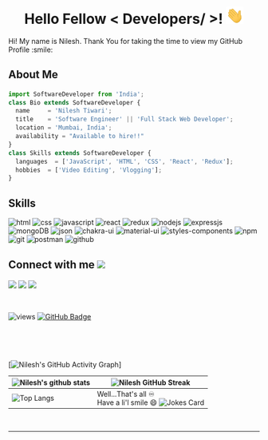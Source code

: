 


<h1 align="center"> Hello  Fellow < Developers/ >! <img src="https://raw.githubusercontent.com/ABSphreak/ABSphreak/master/gifs/Hi.gif" width="35" /> </h1>



<div size='20px'> Hi! My name is Nilesh. Thank You for taking the time to view my GitHub Profile :smile: 
</div>

<h2> About Me </h2>

<img src="https://camo.githubusercontent.com/cae12fddd9d6982901d82580bdf321d81fb299141098ca1c2d4891870827bf17/68747470733a2f2f6d69726f2e6d656469756d2e636f6d2f6d61782f313336302f302a37513379765349765f7430696f4a2d5a2e676966" width="350" align="right" alt="" />

```js
import SoftwareDeveloper from 'India';
class Bio extends SoftwareDeveloper {
  name     = 'Nilesh Tiwari';
  title    = 'Software Engineer' || 'Full Stack Web Developer';
  location = 'Mumbai, India';
  availability = "Available to hire!!"
}
class Skills extends SoftwareDeveloper {
  languages  = ['JavaScript', 'HTML', 'CSS', 'React', 'Redux'];
  hobbies  = ['Video Editing', 'Vlogging'];
}
```



<h2> Skills </h2>
 
 <p>
  <img src="https://img.shields.io/badge/html5-%23E34F26.svg?style=for-the-badge&logo=html5&logoColor=white" alt="html"/>
  <img src="https://img.shields.io/badge/css3-%231572B6.svg?style=for-the-badge&logo=css3&logoColor=white" alt="css"/>
  <img src="https://img.shields.io/badge/javascript-%23323330.svg?style=for-the-badge&logo=javascript&logoColor=%23F7DF1E" alt="javascript"/>
  <img src="https://img.shields.io/badge/react-%2320232a.svg?style=for-the-badge&logo=react&logoColor=%2361DAFB" alt="react"/>
  <img src="https://img.shields.io/badge/redux-%23593d88.svg?style=for-the-badge&logo=redux&logoColor=white" alt="redux"/>
  <img src="https://img.shields.io/badge/Node.js-339933?style=for-the-badge&logo=nodedotjs&logoColor=white" alt="nodejs" />
  <img src="https://img.shields.io/badge/express.js-%23404d59.svg?style=for-the-badge&logo=express&logoColor=%2361DAFB" alt="expressjs" />
  <img src="https://img.shields.io/badge/MongoDB-%234ea94b.svg?style=for-the-badge&logo=mongodb&logoColor=white" alt="mongoDB" />
  <img src="https://img.shields.io/badge/json-5E5C5C?style=for-the-badge&logo=json&logoColor=white" alt="json" />
  <img src="https://img.shields.io/badge/Chakra--UI-319795?style=for-the-badge&logo=chakra-ui&logoColor=white" alt="chakra-ui" />
  <img src="https://img.shields.io/badge/Material%20UI-007FFF?style=for-the-badge&logo=mui&logoColor=white" alt="material-ui" />
  <img src="https://img.shields.io/badge/styled--components-DB7093?style=for-the-badge&logo=styled-components&logoColor=white" alt="styles-components" /> 
  <img src="https://img.shields.io/badge/NPM-%23000000.svg?style=for-the-badge&logo=npm&logoColor=white" alt="npm"/>
  <img src="https://img.shields.io/badge/Git-f44d27?style=for-the-badge&logo=git&logoColor=white" alt="git"/>
  <img src="https://img.shields.io/badge/Postman-FF6C37?style=for-the-badge&logo=Postman&logoColor=white" alt="postman"/>
  <img src="https://img.shields.io/badge/GitHub-100000?style=for-the-badge&logo=github&logoColor=white" alt="github"/>
</p>


<h2> Connect with me <img src='https://raw.githubusercontent.com/ShahriarShafin/ShahriarShafin/main/Assets/handshake.gif' width="100px"> </h2>
<a href = 'https://www.linkedin.com/in/nilesh-tiwari14/'> <img width = '32px' align= 'center' src="https://raw.githubusercontent.com/rahulbanerjee26/githubAboutMeGenerator/main/icons/linked-in-alt.svg"/></a> 
<a href = 'https://nilesh-tiwari-portfolio.netlify.app'> <img width = '32px' align= 'center' src="https://raw.githubusercontent.com/rahulbanerjee26/githubAboutMeGenerator/main/icons/portfolio.png"/></a> 
<a href = 'https://www.github.com/Nilesh1409'> <img width = '32px' align= 'center' src="https://raw.githubusercontent.com/rahulbanerjee26/githubAboutMeGenerator/main/icons/github.svg"/></a>
  
  <br/>
  <br/>
  <br/>
<p align="left"> <img src="https://komarev.com/ghpvc/?username=Nilesh1409&label=Profile%20views&color=32a846&style=flat" alt="views" />
<a href="https://github.com/akashkmt?tab=followers"><img src="https://img.shields.io/github/followers/Nilesh1409?label=Followers&style=social" alt="GitHub Badge"></a>
</p>
  
<br>
<br>
  <br>
  
[![Nilesh's GitHub Activity Graph](https://activity-graph.herokuapp.com/graph?username=Nilesh1409&theme=tokyonight)]

| ![Nilesh's github stats](https://github-readme-stats.vercel.app/api?username=Nilesh1409&show_icons=true&theme=tokyonight) | ![Nilesh GitHub Streak](https://github-readme-streak-stats.herokuapp.com/?user=Nilesh1409&theme=tokyonight) |
| --- | --- |
| ![Top Langs](https://github-readme-stats.vercel.app/api/top-langs/?username=Nilesh1409&theme=tokyonight) | Well...That's all ♾️ <br> Have a li'l smile 😄 ![Jokes Card](https://readme-jokes.vercel.app/api?theme=tokyonight)|




<br>


-----
